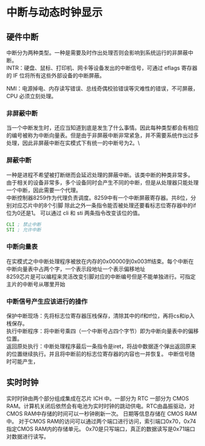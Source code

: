 # 中断与动态时钟显示

## 硬件中断
中断分为两种类型。一种是需要及时作出处理否则会影响到系统运行的非屏蔽中断。\
INTR：硬盘、鼠标、打印机、网卡等设备发出的中断信号，可通过 eflags 寄存器的 IF 位将所有这些外部设备的中断屏蔽。

NMI：电源掉电、内存读写错误、总线奇偶校验错误等灾难性的错误，不可屏蔽，CPU 必须立刻处理。
### 非屏蔽中断

当一个中断发生时，还应当知道到底是发生了什么事情。因此每种类型都会有相应的编号被称为中断向量表。但是由于非屏蔽中断非常紧急，并不需要系统作出过多处理，因此非屏蔽中断在实模式下有统一的中断号为2。\
### 屏蔽中断
一种是进程不希望被打断继而会延迟处理的屏蔽中断。该类中断的种类非常多。
由于相关的设备非常多，多个设备同时会产生不同的中断，但是从处理器只能处理一个中断，因此需要一个代理。\
中断控制器8259作为代理负责调度。8259中有一个中断屏蔽寄存器。共8位，分别对应芯片中的8个引脚
除此之外一条指令能否被处理还要看标志位寄存器中的if位为0还是1。
可以通过 cli 和 sti 两条指令改变该位的值。
```asm
CLI ; 禁止中断
STI ; 允许中断
```
### 中断向量表
在实模式之中中断处理程序被放在内存的0x00000到0x003ff结束。每个中断在中断向量表中占两个字，一个表示段地址一个表示偏移地址\
8259芯片是可以编程来灵活改变引脚对应的中断编号但是不能单独进行。可指定主片的中断号从哪里开始
### 中断信号产生应该进行的操作
保护中断现场：先将标志位寄存器压栈保存，清除其中的if和tf位，再将cs和ip入桟保存。\
执行中断程序：将中断号乘四（一个中断号占四个字节）即为中断向量表中的偏移位置。\
返回原处执行：中断处理程序最后一条指令是iret，将战中数据逐个弹出返回原来的位置继续执行。并且将中断前的标志位寄存器的内容也一并恢复。
中断信号随时可能产生，
## 实时时钟
实时时钟由两个部分组成集成在芯片 ICH 中。一部分为 RTC 一部分为 CMOS RAM。计算机关闭后依然会有电池为实时时钟的跳动供电。RTC由晶振驱动，对CMOS RAM中存储的时间可以一秒钟刷新一次。
日期等信息存储在 CMOS RAM 中。
对于CMOS RAM的访问可以通过两个端口进行访问，索引端口0x70，0x74指定CMOS RAM内的存储单元。
0x70是只写端口，真正的数据读写是0x71端口对数据进行读写。